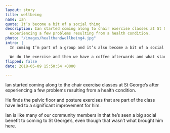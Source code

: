 ```yaml
---
layout: story
title: wellbeing
name: Ian
quote: It’s become a bit of a social thing
description: Ian started coming along to chair exercise classes at St George’s after
  experiencing a few problems resulting from a health condition.
photo: "/images/healthandwellbeing4.jpg"
intro: |
  In coming I’m part of a group and it’s also become a bit of a social thing.

  We do the exercise and then we have a coffee afterwards and what started off as a half an hour exercise class can often lead up to one and a half, two hours at St George’s.
flipped: false
date: 2018-05-09 15:50:54 +0000

---
```

Ian started coming along to the chair exercise classes at St George’s after experiencing a few problems resulting from a health condition.

He finds the pelvic floor and posture exercises that are part of the class have led to a significant improvement for him.

Ian is like many of our community members in that he’s seen a big social benefit to coming to St George’s, even though that wasn’t what brought him here.